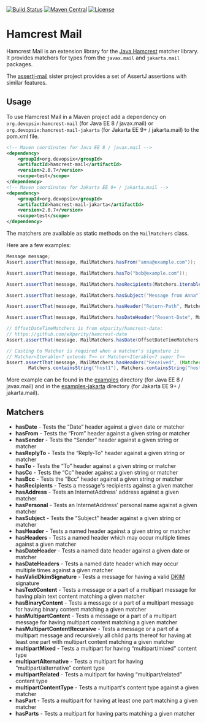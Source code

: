 [![Build Status](https://img.shields.io/github/actions/workflow/status/devopsix/hamcrest-mail/build.yml)](https://github.com/devopsix/hamcrest-mail/actions?query=workflow%3ABuild)
[![Maven Central](https://img.shields.io/maven-central/v/org.devopsix/hamcrest-mail.svg?label=Maven%20Central)](https://search.maven.org/search?q=g:%22org.devopsix%22%20AND%20a:%22hamcrest-mail%22)
[![License](https://img.shields.io/github/license/devopsix/hamcrest-mail)](LICENSE.txt)

# Hamcrest Mail

Hamcrest Mail is an extension library for the [Java Hamcrest][] matcher library.
It provides matchers for types from the `javax.mail` and `jakarta.mail` packages.

The [assertj-mail][] sister project provides a set of AssertJ assertions with similar features.

## Usage
To use Hamcrest Mail in a Maven project add a dependency on `org.devopsix:hamcrest-mail` (for Java EE 8 / javax.mail) or `org.devopsix:hamcrest-mail-jakarta` (for Jakarta EE 9+ / jakarta.mail) to the pom.xml file.

```xml
<!-- Maven coordinates for Java EE 8 / javax.mail -->
<dependency>
    <groupId>org.devopsix</groupId>
    <artifactId>hamcrest-mail</artifactId>
    <version>2.0.7</version>
    <scope>test</scope>
</dependency>
<!-- Maven coordinates for Jakarta EE 9+ / jakarta.mail -->
<dependency>
    <groupId>org.devopsix</groupId>
    <artifactId>hamcrest-mail-jakarta</artifactId>
    <version>2.0.7</version>
    <scope>test</scope>
</dependency>
```

The matchers are available as static methods on the `MailMatchers` class.

Here are a few examples:

```java
Message message;
Assert.assertThat(message, MailMatchers.hasFrom("anna@example.com"));

Assert.assertThat(message, MailMatchers.hasTo("bob@example.com"));

Assert.assertThat(message, MailMatchers.hasRecipients(Matchers.iterableWithSize(1)));

Assert.assertThat(message, MailMatchers.hasSubject("Message from Anna"));

Assert.assertThat(message, MailMatchers.hasHeader("Return-Path", Matchers.notNullValue()));

Assert.assertThat(message, MailMatchers.hasDateHeader("Resent-Date", Matchers.isA(OffsetDateTime.class)));

// OffsetDateTimeMatchers is from eXparity/hamcrest-date:
// https://github.com/eXparity/hamcrest-date
Assert.assertThat(message, MailMatchers.hasDate(OffsetDateTimeMatchers.within(1, MINUTES, now())));

// Casting to Matcher is required when a matcher's signature is
// Matcher<Iterable<? extends T>> or Matcher<Iterable<? super T>>
Assert.assertThat(message, MailMatchers.hasHeaders("Received", (Matcher)Matchers.hasItems(
        Matchers.containsString("host1"), Matchers.containsString("host2"))));
```

More example can be found in the [examples](examples) directory (for Java EE 8 / javax.mail) and in the [examples-jakarta](examples-jakarta) directory (for Jakarta EE 9+ / jakarta.mail).

## Matchers

* __hasDate__ - Tests the “Date” header against a given date or matcher
* __hasFrom__ - Tests the “From” header against a given string or matcher 
* __hasSender__ - Tests the “Sender” header against a given string or matcher
* __hasReplyTo__ - Tests the “Reply-To” header against a given string or matcher
* __hasTo__ - Tests the “To” header against a given string or matcher
* __hasCc__ - Tests the “Cc” header against a given string or matcher
* __hasBcc__ - Tests the “Bcc” header against a given string or matcher
* __hasRecipients__ - Tests a message's recipients against a given matcher
* __hasAddress__ - Tests an InternetAddress' address against a given matcher
* __hasPersonal__ - Tests an InternetAddress' personal name against a given matcher
* __hasSubject__ - Tests the “Subject” header against a given string or matcher
* __hasHeader__ - Tests a named header against a given string or matcher
* __hasHeaders__ - Tests a named header which may occur multiple times against a given matcher
* __hasDateHeader__ - Tests a named date header against a given date or matcher
* __hasDateHeaders__ - Tests a named date header which may occur multiple times against a given matcher
* __hasValidDkimSignature__ - Tests a message for having a valid [DKIM][] signature
* __hasTextContent__ - Tests a message or a part of a multipart message for having plain text content matching a given matcher
* __hasBinaryContent__ - Tests a message or a part of a multipart message for having binary content matching a given matcher
* __hasMultipartContent__ - Tests a message or a part of a multipart message for having multipart content matching a given matcher
* __hasMultipartContentRecursive__ - Tests a message or a part of a multipart message and recursively all child parts thereof for having at least one part with multipart content matching a given matcher
* __multipartMixed__ - Tests a multipart for having “multipart/mixed” content type
* __multipartAlternative__ - Tests a multipart for having “multipart/alternative” content type
* __multipartRelated__ - Tests a multipart for having “multipart/related” content type
* __multipartContentType__ - Tests a multipart's content type against a given matcher
* __hasPart__ - Tests a multipart for having at least one part matching a given matcher
* __hasParts__ - Tests a multipart for having parts matching a given matcher

[Java Hamcrest]: http://github.com/hamcrest/JavaHamcrest
[DKIM]: https://tools.ietf.org/html/rfc4871
[assertj-mail]: https://github.com/devopsix/assertj-mail
